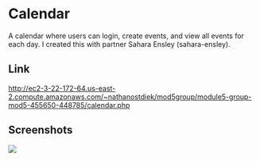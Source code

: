 # Calendar
A calendar where users can login, create events, and view all events for each day. I created this with partner Sahara Ensley (sahara-ensley).

## Link 
http://ec2-3-22-172-64.us-east-2.compute.amazonaws.com/~nathanostdiek/mod5group/module5-group-mod5-455650-448785/calendar.php


## Screenshots
<a>
  <image src="Page.png">
    </a>
